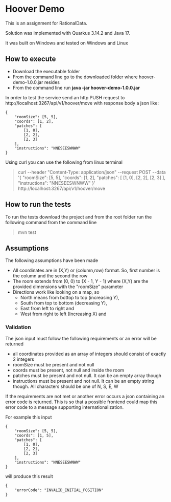 # Hoover Demo

This is an assignment for RationalData.
<p>Solution was implemented with Quarkus 3.14.2 and Java 17.
<p>It was built on Windows and tested on Windows and Linux

## How to execute
- Download the executable folder
- From the command line go to the downloaded folder where hoover-demo-1.0.0.jar resides
- From the command line run **java -jar hoover-demo-1.0.0.jar**

In order to test the service send an http PUSH request to http://localhost:3267/api/v1/hoover/move with response body a json like:

```
{
    "roomSize": [5, 5],
    "coords": [1, 2],
    "patches": [
        [1, 0],
        [2, 2],
        [2, 3]
    ],
    "instructions": "NNESEESWNWW"
}
```

Using curl you can use the following from linux terminal

> curl --header "Content-Type: application/json"   --request POST   --data '{
> "roomSize": [5, 5],
> "coords": [1, 2],
> "patches": [
> [1, 0],
> [2, 2],
> [2, 3]
> ],
> "instructions": "NNESEESWNWW"
> }'   http://localhost:3267/api/v1/hoover/move

## How to run the tests

To run the tests download the project and from the root folder run the following 
command from the command line

> mvn test


## Assumptions

The following assumptions have been made
- All coordinates are in (X,Y) or (column,row) format. So, first number is the column and the second the row
- The room extends from (0, 0) to (X - 1, Y - 1) where (X,Y) are
the provided dimensions with the "roomSize" parameter
- Directions work like looking on a map, so 
  - North means from bottop to top (increasing Y),
  - South from top to bottom (decreasing Y), 
  - East from left to right and 
  - West from right to left (Increasing X) and

### Validation

The json input must follow the following requirements or an error will be returned
- all coordinates provided as an array of integers should consist of exactly 2 integers
- roomSize must be present and not null
- coords must be present, not null and inside the room
- patches must be present and not null. It can be an empty array though
- instructions must be present and not null. It can be an empty string though. All characters should
be one of N, S, E, W

If the requirements are not met or another error occurs a json containing an error 
code is returned. This is so that a possible frontend could map this error code to
a message supporting internationalization. 

For example this input 
```
{
    "roomSize": [5, 5],
    "coords": [1, 5],
    "patches": [
        [1, 0],
        [2, 2],
        [2, 3]
    ],
    "instructions": "NNESEESWNWW"
}
```

will produce this result
```
{
    "errorCode": "INVALID_INITIAL_POSITION"
}
```

